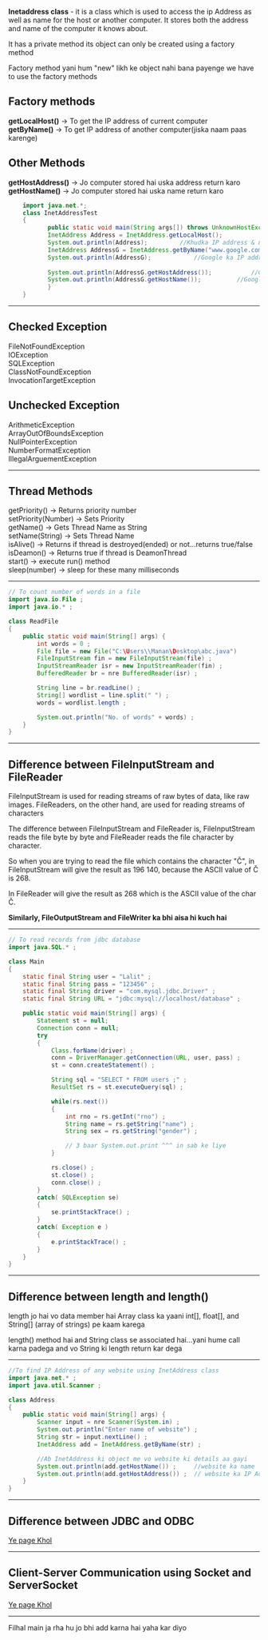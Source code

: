 **Inetaddress class** - it is a class which is used to access the ip Address as well as name
for the host or another computer. It stores both the address and name of the computer it 
knows about.

It has a private method its object can only be created using a factory method

Factory method yani hum "new" likh ke object nahi bana payenge we have to use the factory methods

Factory methods
---------------
**getLocalHost()** -> To get the IP address of current computer <br>
**getByName()** -> To get IP address of another computer(jiska naam paas karenge) <br>

Other Methods
--------------
**getHostAddress()** -> Jo computer stored hai uska address return karo <br>
**getHostName()** -> Jo computer stored hai uska name return karo <br>

```java
	import java.net.*; 
    class InetAddressTest 
    { 
           public static void main(String args[]) throws UnknownHostException { 
           InetAddress Address = InetAddress.getLocalHost(); 
           System.out.println(Address);			//Khudka IP address & name
           InetAddress AddressG = InetAddress.getByName("www.google.com") ; 
           System.out.println(AddressG);			//Google ka IP address & name
           
           System.out.println(AddressG.getHostAddress());			//Google ka IP address
           System.out.println(AddressG.getHostName());			//Google ka domain name
           } 
    }
```

____________________________________________________________________________________

Checked Exception
-----------------
FileNotFoundException <br>
IOException <br>
SQLException <br>
ClassNotFoundException <br>
InvocationTargetException <br>

Unchecked Exception
-------------------
ArithmeticException <br>
ArrayOutOfBoundsException <br>
NullPointerException <br>
NumberFormatException <br>
IllegalArguementException <br>

________________________________________________________________________________________

Thread Methods
--------------

getPriority() -> Returns priority number <br>
setPriority(Number) -> Sets Priority <br>
getName() 	-> Gets Thread Name as String <br>
setName(String)  -> Sets Thread Name <br>
isAlive()  -> Returns if thread is destroyed(ended) or not...returns true/false <br>
isDeamon() -> Returns true if thread is DeamonThread <br>
start() -> execute run() method <br>
sleep(number) -> sleep for these many milliseconds <br>

______________________________________________________________________________________

```java
// To count number of words in a file
import java.io.File ;
import java.io.* ;

class ReadFile 
{
	public static void main(String[] args) {
		int words = 0 ;
		File file = new File("C:\Users\\Manan\Desktop\abc.java")
		FileInputStream fin = new FileInputStream(file) ;
		InputStreamReader isr = new InputStreamReader(fin) ;
		BufferedReader br = nre BufferedReader(isr) ;

		String line = br.readLine() ;
		String[] wordlist = line.split(" ") ;
		words = wordlist.length ;

		System.out.println("No. of words" + words) ;
	}
}
```

_____________________________________________________________________________________

Difference between FileInputStream and FileReader
-------------------------------------------------

FileInputStream is used for reading streams of raw bytes of data, like raw images. FileReaders, on the other hand, are used for reading streams of characters

The difference between FileInputStream and FileReader is,  FileInputStream reads the file byte by byte and FileReader reads the file character by character.

So when you are trying to read the file which contains the character "Č", in FileInputStream will give the result as 196 140, because the ASCII value of Č is 268.

In FileReader will give the result as 268 which is the ASCII value of the char Č.

**Similarly, FileOutputStream and FileWriter ka bhi aisa hi kuch hai**

_____________________________________________________________________________________

```java
// To read records from jdbc database
import java.SQL.* ;

class Main
{
	static final String user = "Lalit" ;
	static final String pass = "123456" ;
	static final String driver = "com.mysql.jdbc.Driver" ;
	static final String URL = "jdbc:mysql://localhost/database" ;

	public static void main(String[] args) {
		Statement st = null;
		Connection conn = null;
		try
		{
			Class.forName(driver) ;
			conn = DriverManager.getConnection(URL, user, pass) ;
			st = conn.createStatement() ;

			String sql = "SELECT * FROM users ;" ;
			ResultSet rs = st.executeQuery(sql) ;

			while(rs.next())
			{
				int rno = rs.getInt("rno") ;
				String name = rs.getString("name") ;
				String sex = rs.getString("gender") ;

				// 3 baar System.out.print ^^^ in sab ke liye
			}

			rs.close() ;
			st.close() ;
			conn.close() ;
		}
		catch( SQLException se)
		{
			se.printStackTrace() ;
		}
		catch( Exception e )
		{
			e.printStackTrace() ;
		}
	}
}
```

_____________________________________________________________________________________

Difference between length and length()
-------------------------------------

length jo hai vo data member hai Array class ka yaani int[], float[], and String[]  (array of strings)
pe kaam karega <br>

length() method hai and String class se associated hai...yani hume call karna padega and vo String ki
length return kar dega

_____________________________________________________________________________________

```java
//To find IP Address of any website using InetAddress class
import java.net.* ;
import java.util.Scanner ;

class Address
{
	public static void main(String[] args) {
		Scanner input = nre Scanner(System.in) ;
		System.out.println("Enter name of website") ;
		String str = input.nextLine() ;
		InetAddress add = InetAddress.getByName(str) ;

		//Ab InetAddress ki object me vo website ki details aa gayi
		System.out.println(add.getHostName()) ;		//website ka name
		System.out.println(add.getHostAddress()) ;	// website ka IP Address
	}
}
``` 

_________________________________________________________________________________

Difference between JDBC and ODBC
-------------------------------------

[Ye page Khol](https://techdifferences.com/difference-between-jdbc-and-odbc.html)

_____________________________________________________________________________________

Client-Server Communication using Socket and ServerSocket
-------------------------------------

[Ye page Khol](https://www.javatpoint.com/socket-programming)

_____________________________________________________________________________________

Filhal main ja rha hu jo bhi add karna hai yaha kar diyo
